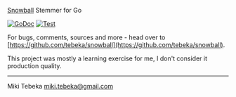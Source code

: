 [Snowball](http://snowball.tartarus.org/) Stemmer for Go

[![GoDoc](https://godoc.org/github.com/tebeka/snowball?status.svg)](https://pkg.go.dev/github.com/tebeka/snowball?tab=doc)
[![Test](https://github.com/tebeka/snowball/workflows/Test/badge.svg)](https://github.com/tebeka/snowball/actions?query=workflow%3ATest)

For bugs, comments, sources and more - head over to
[https://github.com/tebeka/snowball](https://github.com/tebeka/snowball).

This project was mostly a learning exercise for me, I don't consider it production quality.

---
Miki Tebeka <miki.tebeka@gmail.com>
